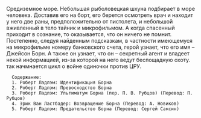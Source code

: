 <!--2023-07-09 17:15:58-->
Средиземное море. Небольшая рыболовецкая шхуна подбирает в море человека. Доставив его на борт, его берется осмотреть врач и находит у него две раны, предположительно от пистолета, и небольшой вживленный в тело тайник и микрофильмом. А когда спасенный приходит в сознание, то оказывается, что он ничего не помнит.  Постепенно, следуя найденным подсказкам, в частности имеющемуся на микрофильме номеру банковского счета, герой узнает, что его имя – Джейсон Борн. А также он узнает, что он – секретный агент и владеет некой информацией, из-за которой на него ведут беспощадную охоту. так начмнается цикл о войне одиночки против ЦРУ.
      
      Содержание:
      1. Роберт Ладлэм: Идентификация Борна 
      2. Роберт Ладлэм: Превосходство Борна 
      3. Роберт Ладлэм: Ультиматум Борна (пер. П. В. Рубцов) (Перевод: П. Рубцов)
      4. Эрик Ван Ластбадер: Возвращение Борна (Перевод: А. Новиков)
      5. Роберт Ладлэм: Предательство Борна (Перевод: Сергей Саксин)